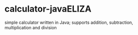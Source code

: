 # calculator-javaELIZA
simple calculator written in Java; supports addition, subtraction, multiplication and division
